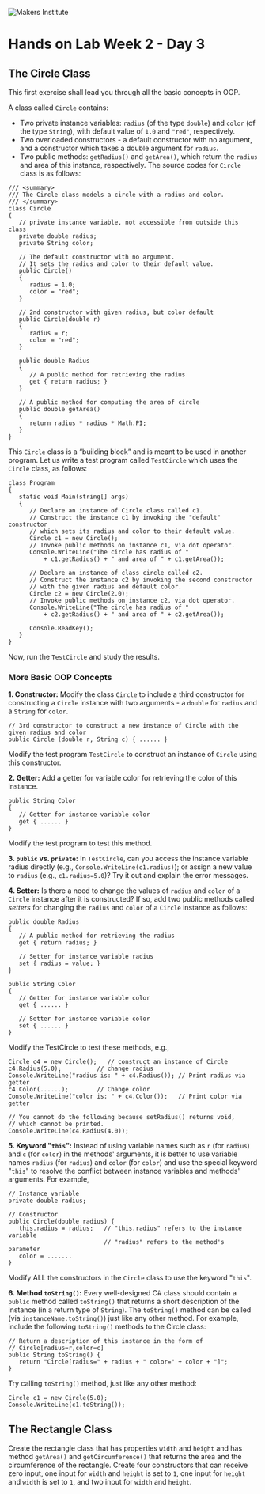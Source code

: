 ![Makers Institute](https://makersinstitute.id/img/logo-makersinstitute.png)

# Hands on Lab Week 2 - Day 3

## <a name="lab1"></a>The Circle Class

This first exercise shall lead you through all the basic concepts in OOP.

A class called `Circle` contains:
- Two private instance variables: `radius` (of the type `double`) and `color` (of the type `String`), with default value of `1.0` and `"red"`, respectively.
- Two overloaded constructors - a default constructor with no argument, and a constructor which takes a double argument for `radius`.
- Two public methods: `getRadius()` and `getArea()`, which return the `radius` and area of this instance, respectively.
The source codes for `Circle` class is as follows:
```
/// <summary>
/// The Circle class models a circle with a radius and color.
/// </summary>
class Circle
{
   // private instance variable, not accessible from outside this class
   private double radius;
   private String color;

   // The default constructor with no argument.
   // It sets the radius and color to their default value.
   public Circle()
   {
      radius = 1.0;
      color = "red";
   }

   // 2nd constructor with given radius, but color default
   public Circle(double r)
   {
      radius = r;
      color = "red";
   }

   public double Radius
   {
      // A public method for retrieving the radius
      get { return radius; }
   }

   // A public method for computing the area of circle
   public double getArea()
   {
      return radius * radius * Math.PI;
   }
}
```

This `Circle` class is a “building block” and is meant to be used in another program.
Let us write a test program called `TestCircle` which uses the `Circle` class, as follows:
```
class Program
{
   static void Main(string[] args)
   {
      // Declare an instance of Circle class called c1.
      // Construct the instance c1 by invoking the "default" constructor
      // which sets its radius and color to their default value.
      Circle c1 = new Circle();
      // Invoke public methods on instance c1, via dot operator.
      Console.WriteLine("The circle has radius of " 
          + c1.getRadius() + " and area of " + c1.getArea());

      // Declare an instance of class circle called c2.
      // Construct the instance c2 by invoking the second constructor
      // with the given radius and default color.
      Circle c2 = new Circle(2.0);
      // Invoke public methods on instance c2, via dot operator.
      Console.WriteLine("The circle has radius of " 
          + c2.getRadius() + " and area of " + c2.getArea());

      Console.ReadKey();
   }
}
```
Now, run the `TestCircle` and study the results.

### More Basic OOP Concepts
**1. Constructor:** Modify the class `Circle` to include a third constructor for constructing a `Circle` instance with two arguments - a `double` for `radius` and a `String` for `color`.
```
// 3rd constructor to construct a new instance of Circle with the given radius and color
public Circle (double r, String c) { ...... }
```
Modify the test program `TestCircle` to construct an instance of `Circle` using this constructor.

**2. Getter:** Add a getter for variable color for retrieving the color of this instance.
```
public String Color
{
   // Getter for instance variable color
   get { ...... }
}
```
Modify the test program to test this method.

**3. `public` vs. `private`:** In `TestCircle`, can you access the instance variable radius directly (e.g., `Console.WriteLine(c1.radius)`); or assign a new value to `radius` (e.g., `c1.radius=5.0`)? Try it out and explain the error messages.

**4. Setter:** Is there a need to change the values of `radius` and `color` of a `Circle` instance after it is constructed? If so, add two public methods called *setters* for changing the `radius` and `color` of a `Circle` instance as follows:
```
public double Radius
{
   // A public method for retrieving the radius
   get { return radius; }
   
   // Setter for instance variable radius
   set { radius = value; }
}

public String Color
{
   // Getter for instance variable color
   get { ...... }
   
   // Setter for instance variable color
   set { ...... }
}
```
Modify the TestCircle to test these methods, e.g.,
```
Circle c4 = new Circle();   // construct an instance of Circle
c4.Radius(5.0);          // change radius
Console.WriteLine("radius is: " + c4.Radius()); // Print radius via getter
c4.Color(......);        // Change color
Console.WriteLine("color is: " + c4.Color());   // Print color via getter

// You cannot do the following because setRadius() returns void,
// which cannot be printed.
Console.WriteLine(c4.Radius(4.0));
```

**5. Keyword "`this`":** Instead of using variable names such as `r` (for `radius`) and `c` (for `color`) in the methods' arguments, it is better to use variable names `radius` (for `radius`) and `color` (for `color`) and use the special keyword "`this`" to resolve the conflict between instance variables and methods' arguments. For example,
```
// Instance variable
private double radius;

// Constructor
public Circle(double radius) {
   this.radius = radius;   // "this.radius" refers to the instance variable
                           // "radius" refers to the method's parameter
   color = .......   
}
```
Modify ALL the constructors in the `Circle` class to use the keyword "`this`".

**6. Method `toString()`:** Every well-designed C# class should contain a `public` method called `toString()` that returns a short description of the instance (in a return type of `String`). The `toString()` method can be called (via `instanceName.toString()`) just like any other method. For example, include the following `toString()` methods to the Circle class:
```
// Return a description of this instance in the form of
// Circle[radius=r,color=c]
public String toString() {
   return "Circle[radius=" + radius + " color=" + color + "]";
}
```
Try calling `toString()` method, just like any other method:
```
Circle c1 = new Circle(5.0);
Console.WriteLine(c1.toString());
```

## <a name="lab1"></a>The Rectangle Class

Create the rectangle class that has properties `width` and `height` and has method `getArea()` and `getCircumference()` that returns the area and the circumference of the rectangle. Create four constructors that can receive zero input, one input for `width` and `height` is set to `1`, one input for `height` and `width` is set to `1`, and two input for `width` and `height`.
